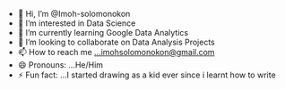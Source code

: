 - 👋 Hi, I’m @Imoh-solomonokon
- 👀 I’m interested in Data Science
- 🌱 I’m currently learning Google Data Analytics
- 💞️ I’m looking to collaborate on Data Analysis Projects 
- 📫 How to reach me ...imohsolomonokon@gmail.com
- 😄 Pronouns: ...He/Him
- ⚡ Fun fact: ...I started drawing as a kid ever since i learnt how to write

<!---
Imoh-solomonokon/Imoh-solomonokon is a ✨ special ✨ repository because its `README.md` (this file) appears on your GitHub profile.
You can click the Preview link to take a look at your changes.
--->
